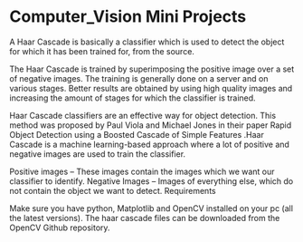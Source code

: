 # Computer_Vision Mini Projects

A Haar Cascade is basically a classifier which is used to detect the object for which it has been trained for, from the source.

The Haar Cascade is trained by superimposing the positive image over a set of negative images. The training is generally done on a server and on various stages. Better results are obtained by using high quality images and increasing the amount of stages for which the classifier is trained. 

Haar Cascade classifiers are an effective way for object detection. This method was proposed by Paul Viola and Michael Jones in their paper Rapid Object Detection using a Boosted Cascade of Simple Features .Haar Cascade is a machine learning-based approach where a lot of positive and negative images are used to train the classifier.

Positive images – These images contain the images which we want our classifier to identify.
Negative Images – Images of everything else, which do not contain the object we want to detect.
Requirements



Make sure you have python, Matplotlib and OpenCV installed on your pc (all the latest versions).
The haar cascade files can be downloaded from the OpenCV Github repository.
